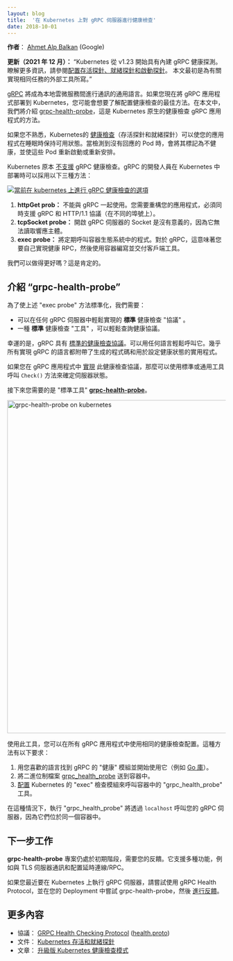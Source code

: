 ```yaml
---
layout: blog
title:  '在 Kubernetes 上對 gRPC 伺服器進行健康檢查'
date: 2018-10-01
---
```

<!--
---
layout: blog
title:  'Health checking gRPC servers on Kubernetes'
date: 2018-10-01
---
--->

<!--
**Author**: [Ahmet Alp Balkan](https://twitter.com/ahmetb) (Google)
--->
**作者**： [Ahmet Alp Balkan](https://twitter.com/ahmetb) (Google)

<!-- 
**Update (December 2021):** _Kubernetes now has built-in gRPC health probes starting in v1.23.
To learn more, see [Configure Liveness, Readiness and Startup Probes](/docs/tasks/configure-pod-container/configure-liveness-readiness-startup-probes/#define-a-grpc-liveness-probe).
This article was originally written about an external tool to achieve the same task._
-->
**更新（2021 年 12 月）：** “Kubernetes 從 v1.23 開始具有內建 gRPC 健康探測。
瞭解更多資訊，請參閱[配置存活探針、就緒探針和啟動探針](/zh-cn/docs/tasks/configure-pod-container/configure-liveness-readiness-startup-probes/#define-a-grpc-liveness-probe)。
本文最初是為有關實現相同任務的外部工具所寫。”

<!--
[gRPC](https://grpc.io) is on its way to becoming the lingua franca for
communication between cloud-native microservices. If you are deploying gRPC
applications to Kubernetes today, you may be wondering about the best way to
configure health checks. In this article, we will talk about
[grpc-health-probe](https://github.com/grpc-ecosystem/grpc-health-probe/), a
Kubernetes-native way to health check gRPC apps.
--->
[gRPC](https://grpc.io) 將成為本地雲微服務間進行通訊的通用語言。如果您現在將 gRPC 應用程式部署到 Kubernetes，您可能會想要了解配置健康檢查的最佳方法。在本文中，我們將介紹 [grpc-health-probe](https://github.com/grpc-ecosystem/grpc-health-probe/)，這是 Kubernetes 原生的健康檢查 gRPC 應用程式的方法。

<!--
If you're unfamiliar, Kubernetes [health
checks](/docs/tasks/configure-pod-container/configure-liveness-readiness-probes/)
(liveness and readiness probes) is what's keeping your applications available
while you're sleeping. They detect unresponsive pods, mark them unhealthy, and
cause these pods to be restarted or rescheduled.
--->
如果您不熟悉，Kubernetes的 [健康檢查](/docs/tasks/configure-pod-container/configure-liveness-readiness-probes/)（存活探針和就緒探針）可以使您的應用程式在睡眠時保持可用狀態。當檢測到沒有回應的 Pod 時，會將其標記為不健康，並使這些 Pod 重新啟動或重新安排。

<!--
Kubernetes [does not
support](https://github.com/kubernetes/kubernetes/issues/21493) gRPC health
checks natively. This leaves the gRPC developers with the following three
approaches when they deploy to Kubernetes:

[![options for health checking grpc on kubernetes today](/images/blog/2019-09-30-health-checking-grpc/options.png)](/images/blog/2019-09-30-health-checking-grpc/options.png)
--->
Kubernetes 原本 [不支援](https://github.com/kubernetes/kubernetes/issues/21493) gRPC 健康檢查。gRPC 的開發人員在 Kubernetes 中部署時可以採用以下三種方法：

[![當前在 kubernetes 上進行 gRPC 健康檢查的選項](/images/blog/2019-09-30-health-checking-grpc/options.png)](/images/blog/2019-09-30-health-checking-grpc/options.png)


<!--
1.  **httpGet probe:** Cannot be natively used with gRPC. You need to refactor
    your app to serve both gRPC and HTTP/1.1 protocols (on different port
    numbers).
2.  **tcpSocket probe:** Opening a socket to gRPC server is not meaningful,
    since it cannot read the response body.
3.  **exec probe:** This invokes a program in a container's ecosystem
    periodically. In the case of gRPC, this means you implement a health RPC
    yourself, then write and ship a client tool with your container.

Can we do better? Absolutely.
--->
1.  **httpGet prob：** 不能與 gRPC 一起使用。您需要重構您的應用程式，必須同時支援 gRPC 和 HTTP/1.1 協議（在不同的埠號上）。
2.  **tcpSocket probe：** 開啟 gRPC 伺服器的 Socket 是沒有意義的，因為它無法讀取響應主體。
3.  **exec probe：** 將定期呼叫容器生態系統中的程式。對於 gRPC，這意味著您要自己實現健康 RPC，然後使用容器編寫並交付客戶端工具。

我們可以做得更好嗎？這是肯定的。

<!--
## Introducing “grpc-health-probe”

To standardize the "exec probe" approach mentioned above, we need:

- a **standard** health check "protocol" that can be implemented in any gRPC
  server easily.
- a **standard** health check "tool" that can query the health protocol easily.
--->
## 介紹 “grpc-health-probe”

為了使上述 "exec probe" 方法標準化，我們需要：

- 可以在任何 gRPC 伺服器中輕鬆實現的 **標準** 健康檢查 "協議" 。
- 一種 **標準** 健康檢查 "工具" ，可以輕鬆查詢健康協議。

<!--
Thankfully, gRPC has a [standard health checking
protocol](https://github.com/grpc/grpc/blob/v1.15.0/doc/health-checking.md). It
can be used easily from any language. Generated code and the utilities for
setting the health status are shipped in nearly all language implementations of
gRPC.
--->
幸運的是，gRPC 具有 [標準的健康檢查協議](https://github.com/grpc/grpc/blob/v1.15.0/doc/health-checking.md)。可以用任何語言輕鬆呼叫它。幾乎所有實現 gRPC 的語言都附帶了生成的程式碼和用於設定健康狀態的實用程式。

<!--
If you
[implement](https://github.com/grpc/grpc/blob/v1.15.0/src/proto/grpc/health/v1/health.proto)
this health check protocol in your gRPC apps, you can then use a standard/common
tool to invoke this `Check()` method to determine server status.
--->
如果您在 gRPC 應用程式中 [實現](https://github.com/grpc/grpc/blob/v1.15.0/src/proto/grpc/health/v1/health.proto) 此健康檢查協議，那麼可以使用標準或通用工具呼叫 `Check()` 方法來確定伺服器狀態。

<!--
The next thing you need is the "standard tool", and it's the
[**grpc-health-probe**](https://github.com/grpc-ecosystem/grpc-health-probe/).
--->
接下來您需要的是 "標準工具" [**grpc-health-probe**](https://github.com/grpc-ecosystem/grpc-health-probe/)。

<a href='/images/blog/2019-09-30-health-checking-grpc/grpc_health_probe.png'>
    <img width="768"  title='grpc-health-probe on kubernetes'
        src='/images/blog/2019-09-30-health-checking-grpc/grpc_health_probe.png'/>
</a>

<!--
With this tool, you can use the same health check configuration in all your gRPC
applications. This approach requires you to:
--->
使用此工具，您可以在所有 gRPC 應用程式中使用相同的健康檢查配置。這種方法有以下要求：

<!--
1.  Find the gRPC "health" module in your favorite language and start using it
    (example [Go library](https://godoc.org/github.com/grpc/grpc-go/health)).
2.  Ship the
    [grpc_health_probe](https://github.com/grpc-ecosystem/grpc-health-probe/)
    binary in your container.
3.  [Configure](https://github.com/grpc-ecosystem/grpc-health-probe/tree/1329d682b4232c102600b5e7886df8ffdcaf9e26#example-grpc-health-checking-on-kubernetes)
    Kubernetes "exec" probe to invoke the "grpc_health_probe" tool in the
    container.
--->
1.  用您喜歡的語言找到 gRPC 的 "健康" 模組並開始使用它（例如 [Go 庫](https://godoc.org/github.com/grpc/grpc-go/health)）。
2.  將二進位制檔案 [grpc_health_probe](https://github.com/grpc-ecosystem/grpc-health-probe/) 送到容器中。
3.  [配置](https://github.com/grpc-ecosystem/grpc-health-probe/tree/1329d682b4232c102600b5e7886df8ffdcaf9e26#example-grpc-health-checking-on-kubernetes) Kubernetes 的 "exec" 檢查模組來呼叫容器中的 "grpc_health_probe" 工具。

<!--
In this case, executing "grpc_health_probe" will call your gRPC server over
`localhost`, since they are in the same pod.
--->
在這種情況下，執行 "grpc_health_probe" 將透過 `localhost` 呼叫您的 gRPC 伺服器，因為它們位於同一個容器中。

<!--
## What's next

**grpc-health-probe** project is still in its early days and it needs your
feedback. It supports a variety of features like communicating with TLS servers
and configurable connection/RPC timeouts.
--->
## 下一步工作

**grpc-health-probe** 專案仍處於初期階段，需要您的反饋。它支援多種功能，例如與 TLS 伺服器通訊和配置延時連線/RPC。

<!--
If you are running a gRPC server on Kubernetes today, try using the gRPC Health
Protocol and try the grpc-health-probe in your deployments, and [give
feedback](https://github.com/grpc-ecosystem/grpc-health-probe/).
--->
如果您最近要在 Kubernetes 上執行 gRPC 伺服器，請嘗試使用 gRPC Health Protocol，並在您的 Deployment 中嘗試 grpc-health-probe，然後 [進行反饋](https://github.com/grpc-ecosystem/grpc-health-probe/)。

<!--
## Further reading

- Protocol: [GRPC Health Checking Protocol](https://github.com/grpc/grpc/blob/v1.15.0/doc/health-checking.md) ([health.proto](https://github.com/grpc/grpc/blob/v1.15.0/src/proto/grpc/health/v1/health.proto))
- Documentation: [Kubernetes liveness and readiness probes](/docs/tasks/configure-pod-container/configure-liveness-readiness-probes/)
- Article: [Advanced Kubernetes Health Check Patterns](https://ahmet.im/blog/advanced-kubernetes-health-checks/)
--->
## 更多內容

- 協議： [GRPC Health Checking Protocol](https://github.com/grpc/grpc/blob/v1.15.0/doc/health-checking.md) ([health.proto](https://github.com/grpc/grpc/blob/v1.15.0/src/proto/grpc/health/v1/health.proto))
- 文件： [Kubernetes 存活和就緒探針](/docs/tasks/configure-pod-container/configure-liveness-readiness-probes/)
- 文章： [升級版 Kubernetes 健康檢查模式](https://ahmet.im/blog/advanced-kubernetes-health-checks/)
